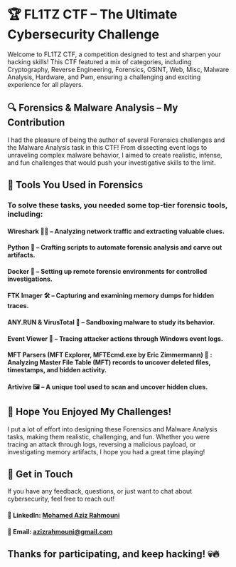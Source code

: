 # 🏆 FL1TZ CTF – The Ultimate Cybersecurity Challenge
Welcome to FL1TZ CTF, a competition designed to test and sharpen your hacking skills! This CTF featured a mix of categories, including Cryptography, Reverse Engineering, Forensics, OSINT, Web, Misc, Malware Analysis, Hardware, and Pwn, ensuring a challenging and exciting experience for all players.

## 🔍 Forensics & Malware Analysis – My Contribution
I had the pleasure of being the author of several Forensics challenges and the Malware Analysis task in this CTF! From dissecting event logs to unraveling complex malware behavior, I aimed to create realistic, intense, and fun challenges that would push your investigative skills to the limit.

## 🔧 Tools You Used in Forensics
### To solve these tasks, you needed some top-tier forensic tools, including:

#### Wireshark 🕵️‍♂️ – Analyzing network traffic and extracting valuable clues.
#### Python 🐍 – Crafting scripts to automate forensic analysis and carve out artifacts.
#### Docker 🐳 – Setting up remote forensic environments for controlled investigations.
#### FTK Imager 🛠️ – Capturing and examining memory dumps for hidden traces.
#### ANY.RUN & VirusTotal 🦠 – Sandboxing malware to study its behavior.
#### Event Viewer 📜 – Tracing attacker actions through Windows event logs.
#### MFT Parsers (MFT Explorer, MFTEcmd.exe by Eric Zimmermann) 💾 : Analyzing Master File Table (MFT) records to uncover deleted files, timestamps, and hidden activity.
#### Artivive 🖼️ – A unique tool used to scan and uncover hidden clues.

## 🚀 Hope You Enjoyed My Challenges!
I put a lot of effort into designing these Forensics and Malware Analysis tasks, making them realistic, challenging, and fun. Whether you were tracing an attack through logs, reversing a malicious payload, or investigating memory artifacts, I hope you had a great time playing!

## 📩 Get in Touch
If you have any feedback, questions, or just want to chat about cybersecurity, feel free to reach out!

#### 🔹 LinkedIn: [Mohamed Aziz Rahmouni](https://www.linkedin.com/in/azizrahmouni/)
#### 🔹 Email: azizrahmouni@gmail.com

## Thanks for participating, and keep hacking! 💀🔥
